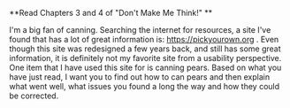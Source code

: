**Read Chapters 3 and 4 of "Don't Make Me Think!" **

I'm a big fan of canning.  Searching the internet for resources, a site I've found that has a lot of great information is: https://pickyourown.org . Even though this site was redesigned a few years back, and still has some great information, it is definitely not my favorite site from a usability perspective.  One item that I have used this site for is canning pears.  Based on what you have just read, I want you to find out how to can pears and then explain what went well, what issues you found a long the way and how they could be corrected.